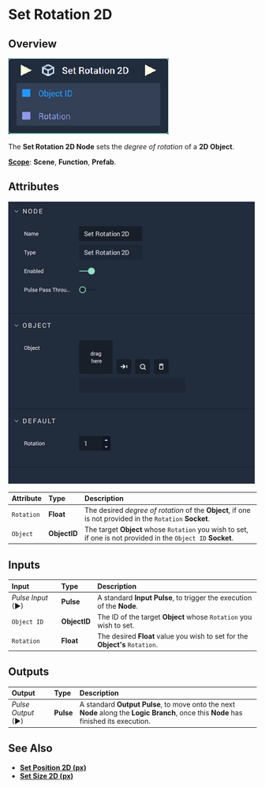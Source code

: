 # Set Rotation 2D

## Overview

![The Set Rotation 2D Node.](../../../.gitbook/assets/node-set-rotation-2d.png)

The **Set Rotation 2D Node** sets the _degree of rotation_ of a **2D Object**.

[**Scope**](../../overview.md#scopes): **Scene**, **Function**, **Prefab**.

## Attributes

![The Set Rotation 2D Node Attributes.](../../../.gitbook/assets/node-set-rotation-2d-attr.png)

| Attribute | Type | Description |
| :--- | :--- | :--- |
| `Rotation` | **Float** | The desired _degree of rotation_ of the **Object**, if one is not provided in the `Rotation` **Socket**. |
| `Object` | **ObjectID** | The target **Object** whose `Rotation` you wish to set, if one is not provided in the `Object ID` **Socket**. |

## Inputs

| Input | Type | Description |
| :--- | :--- | :--- |
| _Pulse Input_ \(►\) | **Pulse** | A standard **Input Pulse**, to trigger the execution of the **Node**. |
| `Object ID` | **ObjectID** | The ID of the target **Object** whose `Rotation` you wish to set. |
| `Rotation` | **Float** | The desired **Float** value you wish to set for the **Object's** `Rotation`. |

## Outputs

| Output | Type | Description |
| :--- | :--- | :--- |
| _Pulse Output_ \(►\) | **Pulse** | A standard **Output Pulse**, to move onto the next **Node** along the **Logic Branch**, once this **Node** has finished its execution. |

## See Also

* [**Set Position 2D (px)**](set-position-pixel.md)
* [**Set Size 2D (px)**](set-size-pixel.md)

